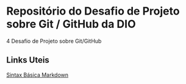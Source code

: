 
# Repositório do Desafio de Projeto sobre Git / GitHub da DIO
4
Desafio de Projeto sobre Git/GitHub
## Links Uteis 
[Sintax Básica Markdown](https://www.markdownguide.org/)
